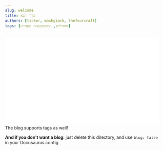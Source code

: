 ```yaml
---
slug: welcome
title: ברוך הבא
authors: [ticker, mashgiach, thefourcraft]
tags: [מתחילים, הדוקומנטציה העברית]
---
```


![לוגו](../../static/branding/logo.jpg)
The blog supports tags as well!

**And if you don't want a blog**: just delete this directory, and use `blog: false` in your Docusaurus config.
